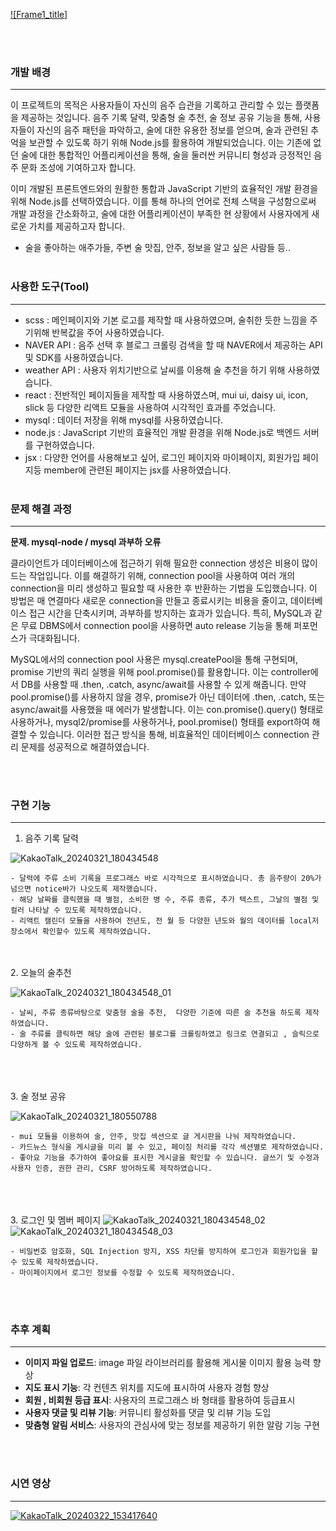 [![Frame1_title]](https://github.com/Songyeonji/Blackout-node/assets/104824428/ad933f6b-33ef-4172-a3c9-17f3c3367958)

<br><br>
### 개발 배경

---

이 프로젝트의 목적은 사용자들이 자신의 음주 습관을 기록하고 관리할 수 있는 플랫폼을 제공하는 것입니다. 음주 기록 달력, 맞춤형 술 추천, 술 정보 공유 기능을 통해, 사용자들이 자신의 음주 패턴을 파악하고, 술에 대한 유용한 정보를 얻으며, 술과 관련된 추억을 보관할 수 있도록 하기 위해 Node.js를 활용하여 개발되었습니다. 이는 기존에 없던 술에 대한 통합적인 어플리케이션을 통해, 술을 둘러싼 커뮤니티 형성과 긍정적인 음주 문화 조성에 기여하고자 합니다.

 이미 개발된 프론트엔드와의 원활한 통합과 JavaScript 기반의 효율적인 개발 환경을 위해 Node.js를 선택하였습니다. 이를 통해 하나의 언어로 전체 스택을 구성함으로써 개발 과정을 간소화하고, 술에 대한 어플리케이션이 부족한 현 상황에서 사용자에게 새로운 가치를 제공하고자 합니다.

- 술을 좋아하는 애주가들, 주변 술 맛집, 안주, 정보을 알고 싶은 사람들 등..
<br><br>

### 사용한 도구(Tool)

---

- scss : 메인페이지와 기본 로고를  제작할 때 사용하였으며, 술취한 듯한 느낌을 주기위해 반복값을 주어 사용하였습니다.
- NAVER API : 음주 선택 후 블로그 크롤링 검색을 할 때 NAVER에서 제공하는  API 및 SDK를 사용하였습니다.
- weather API : 사용자 위치기반으로 날씨를 이용해 술 추천을 하기 위해 사용하였습니다. 
- react : 전반적인 페이지들을 제작할 때 사용하였스며, mui ui, daisy ui, icon, slick 등 다양한 리액트 모듈을 사용하여 시각적인 효과를 주었습니다.
- mysql : 데이터 저장을 위해 mysql를 사용하였습니다.
- node.js : JavaScript 기반의 효율적인 개발 환경을 위해 Node.js로 백엔드 서버를 구현하였습니다.
- jsx : 다양한 언어를 사용해보고 싶어, 로그인 페이지와 마이페이지, 회원가입 페이지등 member에 관련된 페이지는 jsx를 사용하였습니다.
    <br><br>
### 문제 해결 과정
    
---
    
**문제. mysql-node / mysql 과부하 오류**
    
클라이언트가 데이터베이스에 접근하기 위해 필요한 connection 생성은 비용이 많이 드는 작업입니다. 이를 해결하기 위해, connection pool을 사용하여 여러 개의 connection을 미리 생성하고 필요할 때 사용한 후 반환하는 기법을 도입했습니다. 이 방법은 매 연결마다 새로운 connection을 만들고 종료시키는 비용을 줄이고, 데이터베이스 접근 시간을 단축시키며, 과부하를 방지하는 효과가 있습니다. 특히, MySQL과 같은 무료 DBMS에서 connection pool을 사용하면 auto release 기능을 통해 퍼포먼스가 극대화됩니다.

MySQL에서의 connection pool 사용은 mysql.createPool을 통해 구현되며, promise 기반의 쿼리 실행을 위해 pool.promise()를 활용합니다. 이는 controller에서 DB를 사용할 때 .then, .catch, async/await를 사용할 수 있게 해줍니다. 만약 pool.promise()를 사용하지 않을 경우, promise가 아닌 데이터에 .then, .catch, 또는 async/await를 사용했을 때 에러가 발생합니다. 이는 con.promise().query() 형태로 사용하거나, mysql2/promise를 사용하거나, pool.promise() 형태를 export하여 해결할 수 있습니다. 이러한 접근 방식을 통해, 비효율적인 데이터베이스 connection 관리 문제를 성공적으로 해결하였습니다.
    
<br><br>
### 구현 기능

---

1. 음주 기록 달력
    
![KakaoTalk_20240321_180434548](https://github.com/Songyeonji/Blackout-node/assets/104824428/de0e3957-e22e-4600-b97c-f4f67ce2fed6)

    
    - 달력에 주류 소비 기록을 프로그래스 바로 시각적으로 표시하였습니다. 총 음주량이 20%가 넘으면 notice바가 나오도록 제작했습니다.
    - 해당 날짜를 클릭했을 때 별점, 소비한 병 수, 주류 종류, 추가 텍스트, 그날의 별점 및 컬러 나타날 수 있도록 제작하였습니다.
    - 리액트 캘린더 모듈을 사용하여 전년도, 전 월 등 다양한 년도와 월의 데이터를 local저장소에서 확인할수 있도록 제작하였습니다.
<br><br>
2. 오늘의 술추천
    
![KakaoTalk_20240321_180434548_01](https://github.com/Songyeonji/Blackout-node/assets/104824428/6401355b-6b14-4baf-aae8-da1e476f97d0)

    
    - 날씨, 주류 종류바탕으로 맞춤형 술을 추천,  다양한 기준에 따른 술 추천을 하도록 제작하였습니다.
    - 술 주류를 클릭하면 해당 술에 관련된 블로그를 크롤링하였고 링크로 연결되고 , 슬릭으로 다양하게 볼 수 있도록 제작하였습니다.
<br><br>    
3. 술 정보 공유
    
![KakaoTalk_20240321_180550788](https://github.com/Songyeonji/Blackout-node/assets/104824428/79b199db-2367-4133-ac22-edd4794e5d18)


    
    - mui 모듈을 이용하여 술, 안주, 맛집 섹션으로 글 게시판을 나눠 제작하였습니다.
    - 카드뉴스 형식을 게시글을 미리 볼 수 있고, 페이징 처리를 각각 섹션별로 제작하였습니다.
    - 좋아요 기능을 추가하여 좋아요를 표시한 게시글을 확인할 수 있습니다. 글쓰기 및 수정과 사용자 인증, 권한 관리, CSRF 방어하도록 제작하였습니다.
    
    
<br><br>    
3. 로그인 및 멤버 페이지
![KakaoTalk_20240321_180434548_02](https://github.com/Songyeonji/Blackout-node/assets/104824428/8e33b40b-383c-42e5-bcda-e7329952c9a0)
![KakaoTalk_20240321_180434548_03](https://github.com/Songyeonji/Blackout-node/assets/104824428/4b22d5dc-576c-475e-a07d-6f1de95ae4cf)

    - 비밀번호 암호화, SQL Injection 방지, XSS 차단를 방지하여 로그인과 회원가입을 할 수 있도록 제작하였습니다.
    - 마이페이지에서 로그인 정보를 수정할 수 있도록 제작하였습니다. 
<br><br>
### 추후 계획
------------------------------------------
- **이미지 파일 업로드**: image 파일 라이브러리를 활용해 게시물 이미지 활용 능력 향상
- **지도 표시 기능**: 각 컨텐츠 위치를 지도에 표시하여 사용자 경험 향상
- **회원 , 비회원 등급 표시**: 사용자의 프로그래스 바 형태를 활용하여 등급표시
- **사용자 댓글 및 리뷰 기능**: 커뮤니티 활성화를 댓글 및 리뷰 기능 도입
- **맞춤형 알림 서비스**: 사용자의 관심사에 맞는 정보를 제공하기 위한 알람 기능 구현

<br><br>
### 시연 영상
------------------------------------------
[![KakaoTalk_20240322_153417640](https://github.com/Songyeonji/Blackout-node/assets/104824428/37e007ec-ce07-4fff-9e0f-c3513ea6a75c)](https://www.youtube.com/watch?v=QCXTLq9ZMbY&t=3s)

